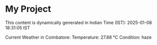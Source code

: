 # My Project

This content is dynamically generated in Indian Time (IST): 2025-01-08 18:31:05 IST


Current Weather in Coimbatore:
Temperature: 27.88 °C
Condition: haze
